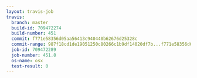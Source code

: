 ```yaml
---
layout: travis-job
travis:
  branch: master
  build-id: 709472274
  build-number: 451
  commit: f771e58356d05aa56413c940440b62676d25328c
  commit-range: 987f18cd1de19051250c80266c1b9df14020df7b...f771e58356d05aa56413c940440b62676d25328c
  job-id: 709472289
  job-number: 451.8
  os-name: osx
  test-result: 0
---
```

